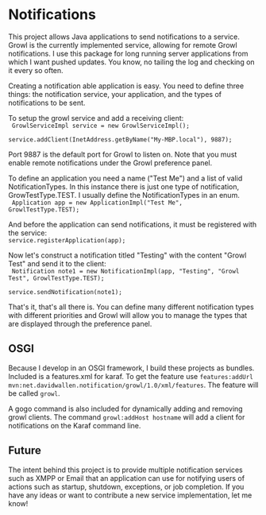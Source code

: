 Notifications
=============
This project allows Java applications to send notifications to a service. Growl is the currently implemented service, allowing for remote Growl notifications. I use this package for long running server applications from which I want pushed updates. You know, no tailing the log and checking on it every so often.

Creating a notification able application is easy. You need to define three things: the notification service, your application, and the types of notifications to be sent.

To setup the growl service and add a receiving client:  
<code>
    GrowlServiceImpl service = new GrowlServiceImpl();  
    service.addClient(InetAddress.getByName("My-MBP.local"), 9887);
</code>

Port 9887 is the default port for Growl to listen on. Note that you must enable remote notifications under the Growl preference panel.

To define an application you need a name ("Test Me") and a list of valid NotificationTypes. In this instance there is just one type of notification, GrowTestType.TEST. I usually define the NotificationTypes in an enum.  
<code>
    Application app = new ApplicationImpl("Test Me", GrowlTestType.TEST);
</code>

And before the application can send notifications, it must be registered with the service:  
  `service.registerApplication(app);`

Now let's construct a notification titled "Testing" with the content "Growl Test" and send it to the client:  
<code>
    Notification note1 = new NotificationImpl(app, "Testing", "Growl Test", GrowlTestType.TEST);  
    service.sendNotification(note1);
</code>

That's it, that's all there is. You can define many different notification types with different priorities and Growl will allow you to manage the types that are displayed through the preference panel.

OSGI
----
Because I develop in an OSGI framework, I build these projects as bundles. Included is a features.xml for karaf. To get the feature use `features:addUrl mvn:net.davidwallen.notification/growl/1.0/xml/features`. The feature will be called `growl`.

A gogo command is also included for dynamically adding and removing growl clients. The command `growl:addHost hostname` will add a client for notifications on the Karaf command line.

Future
------
The intent behind this project is to provide multiple notification services such as XMPP or Email that an application can use for notifying users of actions such as startup, shutdown, exceptions, or job completion. If you have any ideas or want to contribute a new service implementation, let me know!